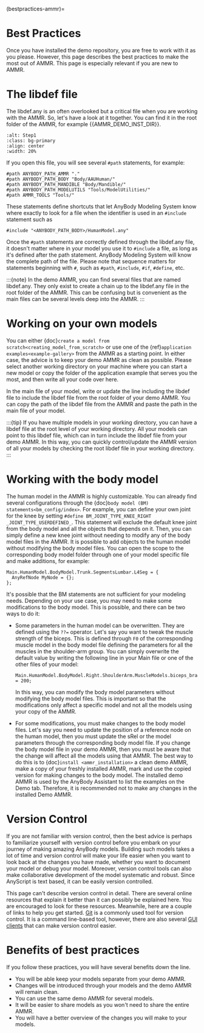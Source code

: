 (bestpractices-ammr)=

# Best Practices

Once you have installed the demo repository, you are free to work with it as you
please. However, this page describes the best practices to make the most out of
AMMR. This page is especially relevant if you are new to AMMR.

# The libdef file

The libdef.any is an often overlooked but a critical file when you are working 
with the AMMR. So, let's have a look at it together. You can find it in the root 
folder of the AMMR, for example {{AMMR_DEMO_INST_DIR}}.

```{image} _static/best-practices-libdef.png
:alt: Step1
:class: bg-primary
:align: center
:width: 20%
```
If you open this file, you will see several `#path` statements, for example:

```AnyScriptDoc
#path ANYBODY_PATH_AMMR "."
#path ANYBODY_PATH_BODY "Body/AAUHuman/"
#path ANYBODY_PATH_MANDIBLE "Body/Mandible/"
#path ANYBODY_PATH_MODELUTILS "Tools/ModelUtilities/"
#path AMMR_TOOLS "Tools/"
```

These statements define shortcuts that let AnyBody Modeling System know where 
exactly to look for a file when the identifier is used in an `#include` 
statement such as
```AnyScriptDoc
#include "<ANYBODY_PATH_BODY>/HumanModel.any"
```
Once the `#path` statements are correctly defined through the libdef.any file,
it doesn't matter where in your model you use it to `#include` a file, as long 
as it's defined after the path statement. AnyBody Modeling System will know the 
complete path of the file. Please note that sequence matters for statements 
beginning with `#`, such as `#path`, `#include`, `#if`, `#define`, etc. 

:::{note}
In the demo AMMR, you can find several files that are named libdef.any. They only
exist to create a chain up to the libdef.any file in the root folder of the AMMR.
This can be confusing but is convenient as the main files can be several levels
deep into the AMMR.
:::

# Working on your own models

You can either {doc}`create a model from scratch<creating_model_from_scratch>` or 
use one of the {ref}`application examples<example-gallery>` from the AMMR as a 
starting point. In either case, the advice is to keep your demo AMMR as clean as 
possible. Please select another working directory on your machine where you can 
start a new model or copy the folder of the application example that serves you 
the most, and then write all your code over here.

In the main file of your model, write or update the line including the libdef file 
to include the libdef file from the root folder of your demo AMMR. You can copy 
the path of the libdef file from the AMMR and paste the path in the main file 
of your model.

:::{tip}
If you have multiple models in your working directory, you can have a libdef file 
at the root level of your working directory. All your models can point to this
libdef file, which can in turn include the libdef file from your demo AMMR. In 
this way, you can quickly control/update the AMMR version of all your models by 
checking the root libdef file in your working directory.
:::

# Working with the body model

The human model in the AMMR is highly customizable. You can already find several
configurations through the {doc}`body model (BM) statements<bm_config/index>`. 
For example, you can define your own joint for the knee by setting
`#define BM_JOINT_TYPE_KNEE_RIGHT _JOINT_TYPE_USERDEFINED_`. This statement
will exclude the default knee joint from the body model and all the objects that
depends on it. Then, you can simply define a new knee joint without needing to
modify any of the body model files in the AMMR. It is possible to add objects 
to the human model without modifying the body model files. You can open the
scope to the corresponding body model folder through one of your model specific 
file and make additions, for example:
  ```AnyScriptDoc
  Main.HumanModel.BodyModel.Trunk.SegmentsLumbar.L4Seg = {
    AnyRefNode MyNode = {};
  };
  ```

It's possible that the BM statements are not sufficient for your modeling needs.
Depending on your use case, you may need to make some modifications to the body
model. This is possible, and there can be two ways to do it:
- Some parameters in the human model can be overwritten. They are defined using 
  the `??=` operator. Let's say you want to tweak the muscle strength of the 
  biceps. This is defined through `F0` of the corresponding muscle model in
  the body model file defining the parameters for all the muscles in the 
  shoulder-arm group. You can simply overwrite the default value by writing 
  the following line in your Main file or one of the other files of your model:
  ```AnyScriptDoc
  Main.HumanModel.BodyModel.Right.ShoulderArm.MuscleModels.biceps_brachii_caput_longum.F0 = 200;
  ```
  In this way, you can modify the body model parameters without modifying the 
  body model files. This is important so that the modifications only affect
  a specific model and not all the models using your copy of the AMMR.

- For some modifications, you must make changes to the body model files. Let's
  say you need to update the position of a reference node on the human model,
  then you must update the sRel or the model parameters through the corresponding
  body model file. If you change the body model file in your demo AMMR, then you 
  must be aware that the change will affect all the models using that AMMR.
  The best way to do this is to {doc}`install <ammr_installation>` a clean 
  demo AMMR, make a copy of your freshly installed AMMR, mark and use the copied
  version for making changes to the body model. The installed demo AMMR is used
  by the AnyBody Assistant to list the examples on the Demo tab. Therefore, it 
  is recommended not to make any changes in the installed Demo AMMR.

# Version Control

If you are not familiar with version control, then the best advice is perhaps to 
familiarize yourself with version control before you embark on your journey
of making amazing AnyBody models. Building such models takes a lot of time and
version control will make your life easier when you want to look back at the 
changes you have made, whether you want to document your model or debug your 
model. Moreover, version control tools can also make collaborative development
of the model systematic and robust. Since AnyScript is text based, it can be
easily version controlled.

This page can't describe version control in detail. There are several
online resources that explain it better than it can possibly be explained here.
You are encouraged to look for these resources. Meanwhile, here are a couple
of links to help you get started.
[Git](https://git-scm.com/) is a commonly used tool for version control. It is
a command line-based tool, however, there are also several 
[GUI clients](https://git-scm.com/downloads/guis?os=windows) that can make 
version control easier.

# Benefits of best practices

If you follow these practices, you will have several benefits down the line.
- You will be able keep your models separate from your demo AMMR.
- Changes will be introduced through your models and the demo AMMR will remain
  clean.
- You can use the same demo AMMR for several models.
- It will be easier to share models as you won't need to share the entire AMMR.
- You will have a better overview of the changes you will make to your models.


